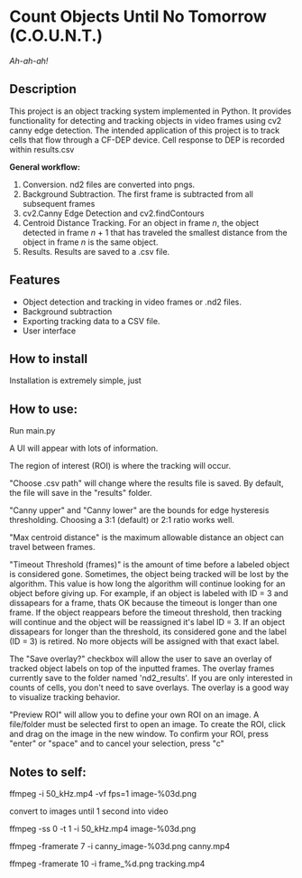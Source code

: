 # Count Objects Until No Tomorrow (C.O.U.N.T.)
_Ah-ah-ah!_ 
## Description
This project is an object tracking system implemented in Python. It provides functionality for detecting and 
tracking objects in video frames using cv2 canny edge detection. The intended application of this project is to 
track cells that flow through a CF-DEP device. Cell response to DEP is recorded within results.csv 

**General workflow:**
1. Conversion. nd2 files are converted into pngs.
2. Background Subtraction. The first frame is subtracted from all subsequent frames
3. cv2.Canny Edge Detection and cv2.findContours
4. Centroid Distance Tracking. For an object in frame _n_, the object detected in frame _n_ + 1 that has traveled 
   the smallest distance from the object in frame _n_ is the same object.
5. Results. Results are saved to a .csv file.

## Features
- Object detection and tracking in video frames or .nd2 files.
- Background subtraction
- Exporting tracking data to a CSV file.
- User interface 

## How to install
Installation is extremely simple, just

## How to use:
Run main.py

A UI will appear with lots of information.

The region of interest (ROI) is where the tracking will occur.

"Choose .csv path" will change where the results file is saved. By default, the file will save in the "results" folder.

"Canny upper" and "Canny lower" are the bounds for edge hysteresis thresholding. Choosing a 3:1 (default) or 2:1 
ratio works well. 

"Max centroid distance" is the maximum allowable distance an object can travel between frames.

"Timeout Threshold (frames)" is the amount of time before a labeled object is considered gone. Sometimes, the object 
being tracked will be lost by the algorithm. This value is how long the algorithm will continue looking for an 
object before giving up. For example, if an object is labeled with ID = 3 and dissapears for a frame, thats OK because 
the 
timeout is 
longer 
than one frame. If the object reappears before the timeout threshold, then tracking will continue and the object 
will be reassigned it's label ID = 3. If an object dissapears for longer than the threshold, its considered gone and 
the 
label (ID = 3) is retired. No more objects will be assigned with that exact label. 




The "Save overlay?" checkbox will allow the user to save an overlay of tracked object labels on top of the inputted 
frames. The overlay frames currently save to the folder named 'nd2_results'. If you are only interested in counts 
of cells, you don't need to save overlays. The overlay is a good way to visualize tracking behavior. 


"Preview ROI" will allow you to define your own ROI on an image. A file/folder must be selected first to open an 
image. To create the ROI, click and drag on the image in the new window. To confirm your ROI, press "enter" or 
"space" and to cancel your selection, press "c"

## Notes to self:
ffmpeg -i 50_kHz.mp4 -vf fps=1 image-%03d.png

convert to images until 1 second into video

ffmpeg -ss 0 -t 1 -i 50_kHz.mp4 image-%03d.png

ffmpeg -framerate 7 -i canny_image-%03d.png canny.mp4

ffmpeg -framerate 10 -i frame_%d.png tracking.mp4


